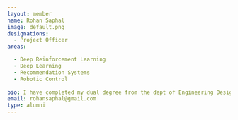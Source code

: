 ```yaml
---
layout: member
name: Rohan Saphal
image: default.png
designations: 
  - Project Officer
areas: 

  - Deep Reinforcement Learning
  - Deep Learning
  - Recommendation Systems
  - Robotic Control 
 
bio: I have completed my dual degree from the dept of Engineering Design and was guided by Dr. Balaraman Ravindran. I am currently a project officer working with Prof. Nandan Sudarsanam.
email: rohansaphal@gmail.com
type: alumni
---
```

